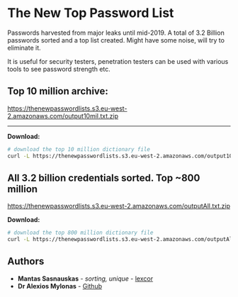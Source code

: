 # The New Top Password List

Passwords harvested from major leaks until mid-2019. A total of 3.2 Billion passwords sorted and a top list created. Might have some noise, will try to eliminate it.

It is useful for security testers, penetration testers can be used with various tools to see password strength etc.

## Top 10 million archive:
https://thenewpasswordlists.s3.eu-west-2.amazonaws.com/output10mil.txt.zip
- - -
**Download:**
```bash
# download the top 10 million dictionary file
curl -L https://thenewpasswordlists.s3.eu-west-2.amazonaws.com/output10mil.txt.zip -o output10mil.txt.zip
```
## All 3.2 billion credentials sorted. Top ~800 million
https://thenewpasswordlists.s3.eu-west-2.amazonaws.com/outputAll.txt.zip

**Download:**
```bash
# download the top 800 million dictionary file
curl -L https://thenewpasswordlists.s3.eu-west-2.amazonaws.com/outputAll.txt.zip -o outputAll.txt.zip
```

## Authors

* **Mantas Sasnauskas** - *sorting, unique* - [lexcor](https://github.com/lexcor)
* **Dr Alexios Mylonas** - [Github](https://github.com/milonis)

